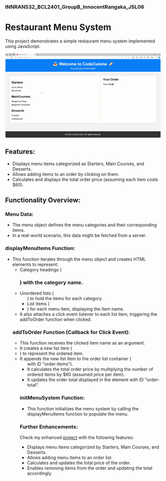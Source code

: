 ### INNRAN532_BCL2401_GroupB_InnocentRangaka_JSL06

# Restaurant Menu System

This project demonstrates a simple restaurant menu system implemented using JavaScript.

![alt text](JSL06-solution.gif)

## Features:

* Displays menu items categorized as Starters, Main Courses, and Desserts.
* Allows adding items to an order by clicking on them.
* Calculates and displays the total order price (assuming each item costs $60).

## Functionality Overview:

### Menu Data:

* The menu object defines the menu categories and their corresponding items.
* In a real-world scenario, this data might be fetched from a server.

### displayMenuItems Function:

* This function iterates through the menu object and creates HTML elements to represent:
    * Category headings (<h3>) with the category name.
    * Unordered lists (<ul>) to hold the items for each category.
    * List items (<li>) for each menu item, displaying the item name.
* It also attaches a click event listener to each list item, triggering the addToOrder function when clicked.

### addToOrder Function (Callback for Click Event):

* This function receives the clicked item name as an argument.
* It creates a new list item (<li>) to represent the ordered item.
* It appends the new list item to the order list container (<ul> with ID "order-items").
* It calculates the total order price by multiplying the number of ordered items by $60 (assumed price per item).
* It updates the order total displayed in the element with ID "order-total".

### initMenuSystem Function:

* This function initializes the menu system by calling the displayMenuItems function to populate the menu.

### Further Enhancements:

Check my enhanced [project](/myproject/index.html) with the following features:

* Displays menu items categorized by Starters, Main Courses, and Desserts.
* Allows adding menu items to an order list.
* Calculates and updates the total price of the order.
* Enables removing items from the order and updating the total accordingly.
